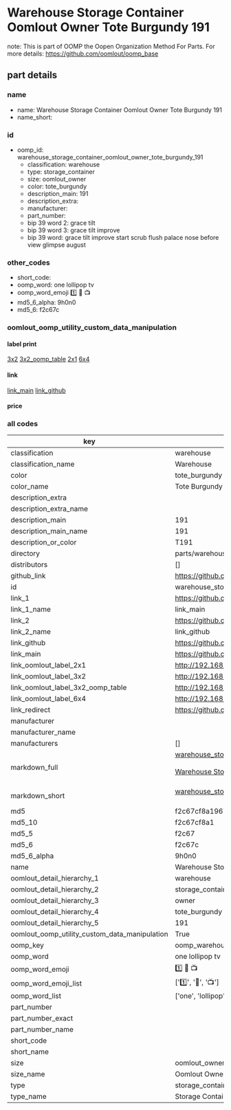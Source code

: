 # Warehouse Storage Container Oomlout Owner Tote Burgundy 191  

note: This is part of OOMP the Oopen Organization Method For Parts. For more details: https://github.com/oomlout/oomp_base

##  part details
  







### name
* name: Warehouse Storage Container Oomlout Owner Tote Burgundy 191
* name_short: 
### id
* oomp_id: warehouse_storage_container_oomlout_owner_tote_burgundy_191
  * classification: warehouse
  * type: storage_container
  * size: oomlout_owner
  * color: tote_burgundy
  * description_main: 191
  * description_extra: 
  * manufacturer: 
  * part_number: 
  * bip 39 word 2: grace tilt
  * bip 39 word 3: grace tilt improve
  * bip 39 word: grace tilt improve start scrub flush palace nose before view glimpse august

### other_codes
* short_code: 
* oomp_word: one lollipop tv
* oomp_word_emoji :one: :lollipop: :tv:
* md5_6_alpha: 9h0n0
* md5_6: f2c67c






### oomlout_oomp_utility_custom_data_manipulation
#### label print
[3x2](http://192.168.1.245:1112/?label=oomp%209h0n0)
[3x2_oomp_table](http://192.168.1.108:1112/?label=oomp%209h0n0)
[2x1](http://192.168.1.242:1112/?label=oomp%209h0n0)
[6x4](http://192.168.1.55:1112/?label=oomp%209h0n0)    

#### link

[link_main](https://github.com/oomlout/oomlout_oomp_version_1_messy/tree/main/parts/warehouse_storage_container_oomlout_owner_tote_burgundy_191) [link_github](https://github.com/oomlout/oomlout_oomp_version_1_messy/tree/main/parts/warehouse_storage_container_oomlout_owner_tote_burgundy_191)                             

#### price







### all codes 
| key | value |  
| --- | --- |  
| classification | warehouse |  
| classification_name | Warehouse |  
| color | tote_burgundy |  
| color_name | Tote Burgundy |  
| description_extra |  |  
| description_extra_name |  |  
| description_main | 191 |  
| description_main_name | 191 |  
| description_or_color | T191 |  
| directory | parts/warehouse_storage_container_oomlout_owner_tote_burgundy_191 |  
| distributors | [] |  
| github_link | https://github.com/oomlout/oomlout_oomp_part_src/tree/main/parts/warehouse_storage_container_oomlout_owner_tote_burgundy_191 |  
| id | warehouse_storage_container_oomlout_owner_tote_burgundy_191 |  
| link_1 | https://github.com/oomlout/oomlout_oomp_version_1_messy/tree/main/parts/warehouse_storage_container_oomlout_owner_tote_burgundy_191 |  
| link_1_name | link_main |  
| link_2 | https://github.com/oomlout/oomlout_oomp_version_1_messy/tree/main/parts/warehouse_storage_container_oomlout_owner_tote_burgundy_191 |  
| link_2_name | link_github |  
| link_github | https://github.com/oomlout/oomlout_oomp_version_1_messy/tree/main/parts/warehouse_storage_container_oomlout_owner_tote_burgundy_191 |  
| link_main | https://github.com/oomlout/oomlout_oomp_version_1_messy/tree/main/parts/warehouse_storage_container_oomlout_owner_tote_burgundy_191 |  
| link_oomlout_label_2x1 | http://192.168.1.242:1112/?label=oomp%209h0n0 |  
| link_oomlout_label_3x2 | http://192.168.1.245:1112/?label=oomp%209h0n0 |  
| link_oomlout_label_3x2_oomp_table | http://192.168.1.108:1112/?label=oomp%209h0n0 |  
| link_oomlout_label_6x4 | http://192.168.1.55:1112/?label=oomp%209h0n0 |  
| link_redirect | https://github.com/oomlout/oomlout_oomp_version_1_messy/tree/main/parts/warehouse_storage_container_oomlout_owner_tote_burgundy_191 |  
| manufacturer |  |  
| manufacturer_name |  |  
| manufacturers | [] |  
| markdown_full | [warehouse_storage_container_oomlout_owner_tote_burgundy_191](none)<br>[](none)<br>[Warehouse Storage Container Oomlout Owner Tote Burgundy 191](none)<br><br> |  
| markdown_short | [warehouse_storage_container_oomlout_owner_tote_burgundy_191](none)<br><br> |  
| md5 | f2c67cf8a19673e56760ed4ae438832b |  
| md5_10 | f2c67cf8a1 |  
| md5_5 | f2c67 |  
| md5_6 | f2c67c |  
| md5_6_alpha | 9h0n0 |  
| name | Warehouse Storage Container Oomlout Owner Tote Burgundy 191 |  
| oomlout_detail_hierarchy_1 | warehouse |  
| oomlout_detail_hierarchy_2 | storage_container |  
| oomlout_detail_hierarchy_3 | owner |  
| oomlout_detail_hierarchy_4 | tote_burgundy |  
| oomlout_detail_hierarchy_5 | 191 |  
| oomlout_oomp_utility_custom_data_manipulation | True |  
| oomp_key | oomp_warehouse_storage_container_oomlout_owner_tote_burgundy_191 |  
| oomp_word | one lollipop tv |  
| oomp_word_emoji | :one: :lollipop: :tv: |  
| oomp_word_emoji_list | [':one:', ':lollipop:', ':tv:'] |  
| oomp_word_list | ['one', 'lollipop', 'tv'] |  
| part_number |  |  
| part_number_exact |  |  
| part_number_name |  |  
| short_code |  |  
| short_name |  |  
| size | oomlout_owner |  
| size_name | Oomlout Owner |  
| type | storage_container |  
| type_name | Storage Container |  
